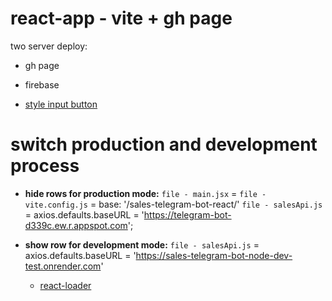 # react-app - vite + gh page

two server deploy:

- gh page
- firebase

- [style input button](https://stackoverflow.com/questions/572768/styling-an-input-type-file-button)

# switch production and development process

- **hide rows for production mode:** `file - main.jsx` =
  <BrowserRouter basename="/sales-telegram-bot-react/"> `file - vite.config.js`
  = base: '/sales-telegram-bot-react/' `file - salesApi.js` =
  axios.defaults.baseURL = 'https://telegram-bot-d339c.ew.r.appspot.com';

- **show row for development mode:** `file - salesApi.js` =
  axios.defaults.baseURL =
  'https://sales-telegram-bot-node-dev-test.onrender.com'


  - [react-loader](https://mhnpd.github.io/react-loader-spinner/docs/components/mutating-dots/)
